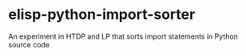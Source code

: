 # elisp-python-import-sorter
An experiment in HTDP and LP that sorts import statements in Python source code
